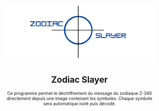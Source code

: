 <div align="center">

  ![Logo](repo/logo.png)
  <h1><b>Zodiac Slayer</b></h1>
  
  <p>
    Ce programme permet le déchiffrement du message du zodiaque Z-340 directement depuis une image 
    contenant les symboles. Chaque symbole sera automatique isolé puis décodé.
  </p>

</div>

